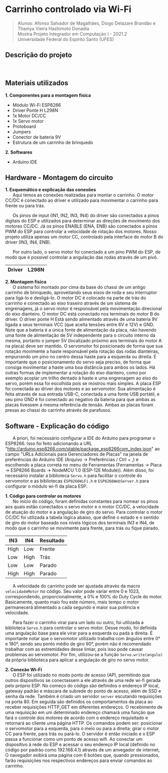 # Carrinho controlado via Wi-Fi
> Alunos: Afonso Salvador de Magalhães, Diogo Delazare Brandão e Thamya Vieira Hashimoto Donadia   
Mostra Projeto Integrador em Computação I - 2021.2  
Universidade Federal do Espírito Santo (UFES) 

## Descrição do projeto 
&nbsp;&nbsp;&nbsp;&nbsp;&nbsp;&nbsp;

## Materiais utilizados 
**1. Componentes para a montagem física**
   - Módulo Wi-Fi ESP8266
   - Driver Ponte H L298N
   - 1x Motor DC/CC
   - 1x Servo motor 
   - Protoboard 
   - Jumpers
   - Conector de bateria 9V
   - Estrutura de um carrinho de brinquedo 

**2. Softwares**
   - Arduino IDE
    
## Hardware - Montagem do circuito 
**1. Esquemático e explicação das conexões**  
&nbsp;&nbsp;&nbsp;&nbsp;&nbsp;&nbsp;Aqui temos as conexões realizadas para montar o carrinho. O motor CC/DC é conectado ao driver e utilizado para movimentar o carrinho para frente ou para trás.

&nbsp;&nbsp;&nbsp;&nbsp;&nbsp;&nbsp;Os pinos de input (IN1, IN2, IN3, IN4) do driver são conectados a pinos digitais do ESP e utilizados para determinar as direções de movimento dos motores CC/DC. Já os pinos ENABLE (ENA, ENB) são conectados a pinos PWM do ESP para controlar a velocidade de rotação dos motores.
Nosso projeto utiliza apenas um motor CC, controlado pela interface do motor B do driver (IN3, IN4, ENB).

&nbsp;&nbsp;&nbsp;&nbsp;&nbsp;&nbsp;Por outro lado, o servo motor foi conectado a um pino PWM do ESP, de modo que é possível controlar a angulação das rodas através de um pivô.

| Driver | L298N |  
|--------|-------|  


**2. Montagem física**  
&nbsp;&nbsp;&nbsp;&nbsp;&nbsp;&nbsp;O sistema foi montado por cima da base do chassi de um antigo carrinho de brinquedo, aproveitando seus eixos de roda e seu interruptor para ligá-lo e desligá-lo.
O motor DC é colocado na parte de trás do carrinho e conectado ao eixo traseiro através de um sistema de engrenagens, já o servo motor é responsável pela movimentação direcional do eixo dianteiro.
O motor DC está conectado nos terminais do motor B do driver.
O driver ponte H Está sendo alimentado através de uma bateria 9V ligada a seus terminais VCC (que aceita tensões entre 6V e 12V) e GND. Note que a bateria é a única fonte de alimentação da placa, não havendo uma fonte de alimentação de 5V independente para o circuito interno da mesma, portanto o jumper 5V (localizado próximo aos terminais do motor A na placa) deve ser mantido.
O servomotor foi posicionado de forma que sua rotação movimente a haste responsável pela rotação das rodas dianteiras, empurrando um pino no centro dessa haste para a esquerda ou direita. É importante que o posicionamento do servo seja preciso, de forma que consiga movimentar a haste uma boa distância para ambos os lados.
Há outras formas de implementar a rotação do eixo dianteiro, como por exemplo acoplar um trilho dentado à haste e uma engrenagem ao eixo do servo, porém essa foi escolhida pois se mostrou mais simples.
A placa ESP foi conectada ao driver dos motores e ao servomotor. Sua alimentação é feita através de sua entrada USB-C, conectada a uma fonte USB portátil, e seu pino GND é foi conectado ao negativo da bateria para que ambas as placas tivessem a mesma referência de tensão.
Ambas as placas foram presas ao chassi do carrinho através de parafusos.


## Software - Explicação do código  
&nbsp;&nbsp;&nbsp;&nbsp;&nbsp;&nbsp;A priori, foi necessário configurar a IDE do Arduino para programar o ESP8266. Isso foi feito adicionando a URL "http://arduino.esp8266.com/stable/package_esp8266com_index.json" ao campo "URLs Adicionais para Gerenciadores de Placas" na janela de preferências do Arduino IDE (Arquivo -> Preferências / Ctrl + ,) e escolhendo a placa correta no menu de Ferramentas (Ferramentas -> Placa -> ESP8266 Boards -> NodeMCU 1.0 (ESP-12E Module)).
Além disso, foi necessário instalar a biblioteca ```Servo.h``` para facilitar o controle do servomotor e as bibliotecas ```ESP8266WiFi.h``` e ```ESP8266WebServer.h``` para configurar o módulo wi-fi da placa ESP.

**1. Código para controlar os motores**  
&nbsp;&nbsp;&nbsp;&nbsp;&nbsp;&nbsp;No início do código, foram definidas constantes para nomear os pinos aos quais estão conectados o servo motor e o motor CC/DC, a velocidade de atuação do motor e a angulação de giro do servo.
Para controlar o motor CC/DC foi utilizada a tabela lógica abaixo, que define o estado e o sentido de giro do motor baseado nos níveis lógicos dos terminais IN3 e IN4, de modo que o carrinho se movimente para frente, para trás ou fique parado.

|  IN3  |  IN4  | Resultado |
|-------|-------|-----------|
|  High |  Low  | Frente    |
|  Low  |  High | Trás      |
|  Low  |  Low  | Parado    |
|  High |  High | Parado    |

&nbsp;&nbsp;&nbsp;&nbsp;&nbsp;&nbsp;A velocidade do carrinho pode ser ajustada através da macro ```velocidadeMotor``` no código. Seu valor pode variar entre 0 e 1023, correspondendo, proporcionalmente, a 0% e 100% do Duty Cycle do motor. Basicamente, quanto maio fou este número, mais tempo o motor permanecerá alimentado a cada segundo e maior sua potência e velocidade.

&nbsp;&nbsp;&nbsp;&nbsp;&nbsp;&nbsp;Para fazer o carrinho virar para um lado ou outro, foi utilizada a biblioteca ```Servo.h``` para controlar o servo motor. Desse modo, foi definida uma angulação base para ele virar para a esquerda ou pada a direita. É importante notar que o servomotor utilizado trabalha com ângulos entre 0° e 180°, sendo seu ponto médio de giro 90°, porém não é recomendado trabalhar com as extremidades desse limiar, pois isso pode causar problemas ao servomotor. Por fim, utilizou-se a função ```Servo.write(angulo)``` da própria biblioteca para aplicar a angulação de giro no servo motor.

**2. Conexão Wi-Fi**  
&nbsp;&nbsp;&nbsp;&nbsp;&nbsp;&nbsp;O ESP foi utilizado no modo ponto de acesso (AP), permitindo que outros dispositivos se conectassem a ele através de uma rede wi-fi gerada pelo próprio ESP.
No começo do código são definidos o endereço IP local, gateway padrão e máscara de subrede do ponto de acesso, além de SSD e senha da rede. Também é criado um servidor ```server``` escutando requisições na porta 80.
Em seguida são definidos os comportamentos da placa ao receber requisições HTTP_GET em diferentes endereços. O recebimento de uma requisição em um determinado endereço chamará uma função que fará o controle dos motores de acordo com o endereço requisitado e retornará ao cliente uma página HTTP.
Os comandos podem ser: posicionar o servomotor para a esquerda, para o meio ou para a direita; girar o motor CC para frente, para trás ou pará-lo.
O servidor é então iniciado e o ESP passa a funcionar como um ponto de acesso wifi.
Ao conectar um dispositivo à rede do ESP e acessar o seu endereço IP local (definido no código por padrão como 192.168.4.1) através de um anvegador de internet, O navegador exibirá uma página com 6 botões que, quando pressionados, farão requisições nos respectivos endereços para enviar comandos ao carrinho.
